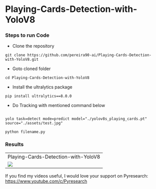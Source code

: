 # Playing-Cards-Detection-with-YoloV8


### Steps to run Code

- Clone the repository
```
git clone https://github.com/pereira90-ai/Playing-Cards-Detection-with-YoloV8.git
```

- Goto cloned folder
```
cd Playing-Cards-Detection-with-YoloV8
```

- Install the ultralytics package
```
pip install ultralytics==8.0.0
```

- Do Tracking with mentioned command below
```

yolo task=detect mode=predict model="./yolov8s_playing_cards.pt" source="./assets/test.jpg"

python filename.py
```



### Results
<table>
  <tr>
    <td>Playing-Cards-Detection-with-YoloV8</td>
  </tr>
  <tr>
    <td><img src="https://github.com/pereira90-ai/Playing-Cards-Detection-with-YoloV8/blob/main/Blue%20Bold%20Business%20YouTube%20Thumbnail.png"></td>
  </tr>
 </table>



If you find my videos useful,  I would love your support on Pyresearch: https://www.youtube.com/c/Pyresearch
